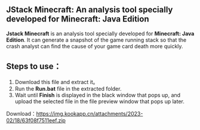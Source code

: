 ## JStack Minecraft: An analysis tool specially developed for Minecraft: Java Edition

**Jstack Minecraft** is an analysis tool specially developed for **Minecraft: Java Edition**. It can generate a snapshot of the game running stack so that the crash analyst can find the cause of your game card death more quickly.

## Steps to use：
1. Download this file and extract it。
2. Run the **Run.bat** file in the extracted folder.
3. Wait until **Finish** is displayed in the black window that pops up, and upload the selected file in the file preview window that pops up later.

Download：https://img.kookapp.cn/attachments/2023-02/18/63f08f7511eef.zip
